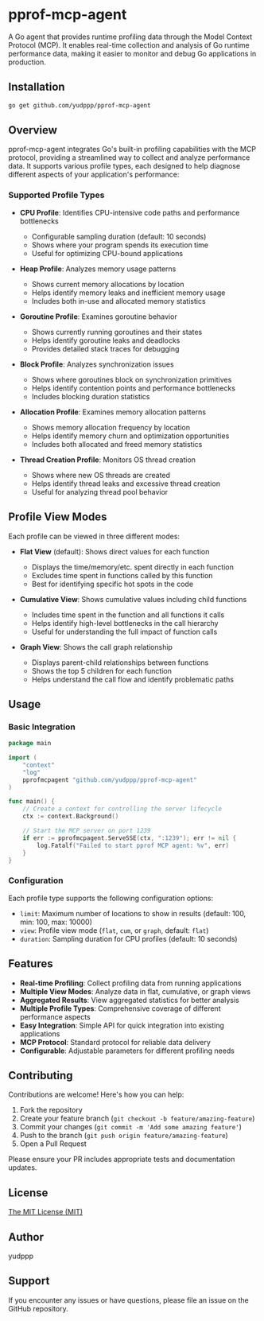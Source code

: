 # pprof-mcp-agent

A Go agent that provides runtime profiling data through the Model Context Protocol (MCP). It enables real-time collection and analysis of Go runtime performance data, making it easier to monitor and debug Go applications in production.

## Installation

```bash
go get github.com/yudppp/pprof-mcp-agent
```

## Overview

pprof-mcp-agent integrates Go's built-in profiling capabilities with the MCP protocol, providing a streamlined way to collect and analyze performance data. It supports various profile types, each designed to help diagnose different aspects of your application's performance:

### Supported Profile Types

- **CPU Profile**: Identifies CPU-intensive code paths and performance bottlenecks
  - Configurable sampling duration (default: 10 seconds)
  - Shows where your program spends its execution time
  - Useful for optimizing CPU-bound applications

- **Heap Profile**: Analyzes memory usage patterns
  - Shows current memory allocations by location
  - Helps identify memory leaks and inefficient memory usage
  - Includes both in-use and allocated memory statistics

- **Goroutine Profile**: Examines goroutine behavior
  - Shows currently running goroutines and their states
  - Helps identify goroutine leaks and deadlocks
  - Provides detailed stack traces for debugging

- **Block Profile**: Analyzes synchronization issues
  - Shows where goroutines block on synchronization primitives
  - Helps identify contention points and performance bottlenecks
  - Includes blocking duration statistics

- **Allocation Profile**: Examines memory allocation patterns
  - Shows memory allocation frequency by location
  - Helps identify memory churn and optimization opportunities
  - Includes both allocated and freed memory statistics

- **Thread Creation Profile**: Monitors OS thread creation
  - Shows where new OS threads are created
  - Helps identify thread leaks and excessive thread creation
  - Useful for analyzing thread pool behavior

## Profile View Modes

Each profile can be viewed in three different modes:

- **Flat View** (default): Shows direct values for each function
  - Displays the time/memory/etc. spent directly in each function
  - Excludes time spent in functions called by this function
  - Best for identifying specific hot spots in the code

- **Cumulative View**: Shows cumulative values including child functions
  - Includes time spent in the function and all functions it calls
  - Helps identify high-level bottlenecks in the call hierarchy
  - Useful for understanding the full impact of function calls

- **Graph View**: Shows the call graph relationship
  - Displays parent-child relationships between functions
  - Shows the top 5 children for each function
  - Helps understand the call flow and identify problematic paths

## Usage

### Basic Integration

```go
package main

import (
    "context"
    "log"
    pprofmcpagent "github.com/yudppp/pprof-mcp-agent"
)

func main() {
    // Create a context for controlling the server lifecycle
    ctx := context.Background()

    // Start the MCP server on port 1239
    if err := pprofmcpagent.ServeSSE(ctx, ":1239"); err != nil {
        log.Fatalf("Failed to start pprof MCP agent: %v", err)
    }
}
```

### Configuration

Each profile type supports the following configuration options:

- `limit`: Maximum number of locations to show in results (default: 100, min: 100, max: 10000)
- `view`: Profile view mode (`flat`, `cum`, or `graph`, default: `flat`)
- `duration`: Sampling duration for CPU profiles (default: 10 seconds)

## Features

- **Real-time Profiling**: Collect profiling data from running applications
- **Multiple View Modes**: Analyze data in flat, cumulative, or graph views
- **Aggregated Results**: View aggregated statistics for better analysis
- **Multiple Profile Types**: Comprehensive coverage of different performance aspects
- **Easy Integration**: Simple API for quick integration into existing applications
- **MCP Protocol**: Standard protocol for reliable data delivery
- **Configurable**: Adjustable parameters for different profiling needs

## Contributing

Contributions are welcome! Here's how you can help:

1. Fork the repository
2. Create your feature branch (`git checkout -b feature/amazing-feature`)
3. Commit your changes (`git commit -m 'Add some amazing feature'`)
4. Push to the branch (`git push origin feature/amazing-feature`)
5. Open a Pull Request

Please ensure your PR includes appropriate tests and documentation updates.

## License

[The MIT License (MIT)](https://github.com/yudppp/pprof-mcp-agent/blob/main/LICENSE)

## Author

yudppp

## Support

If you encounter any issues or have questions, please file an issue on the GitHub repository.
